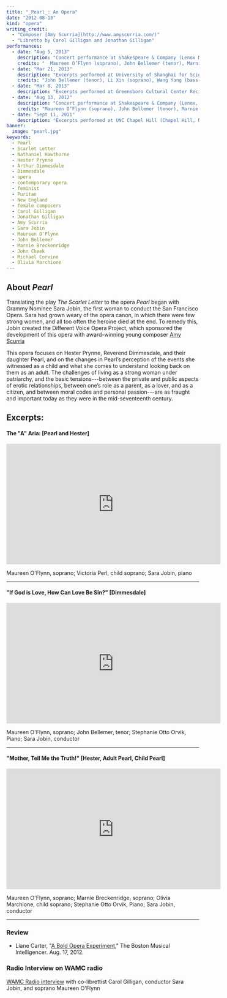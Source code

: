 ```yaml
---
title: "_Pearl_: An Opera"
date: "2012-08-13"
kind: "opera"
writing_credit:
  - "Composer [Amy Scurria](http://www.amyscurria.com/)"
  - "Libretto by Carol Gilligan and Jonathan Gilligan"
performances:
  - date: "Aug 5, 2013"
    description: "Concert performance at Shakespeare & Company (Lenox MA)"
    credits: "  Maureen O’Flynn (soprano), John Bellemer (tenor), Marnie Breckenridge (soprano), John Cheek (bass-baritone), Michael Corvino (bass), Olivia Marchione (child soprano), Stephanie Otto Orvik (piano), Sara Jobin (conductor and producer)"
  - date: "Mar 21, 2013"
    description: "Excerpts performed at University of Shanghai for Science and Technology"
    credits: "John Bellemer (tenor), Li Xin (soprano), Wang Yang (bass-baritone), Lin Shu (soprano), Charmaine (child soprano)"
  - date: "Mar 8, 2013"
    description: "Excerpts performed at Greensboro Cultural Center Recital Hall (Greensboro, NC)"
  - date: "Aug 13, 2012"
    description: "Concert performance at Shakespeare & Company (Lenox, MA)"
    credits: "Maureen O’Flynn (soprano), John Bellemer (tenor), Marnie Breckenridge (soprano), John Cheek (bass-baritone), Olivia Marchione (child soprano), John Demler (baritone), Jack Brown (baritone), Sara Jobin (piano, conductor, producer)"
  - date: "Sept 11, 2011"
    description: "Excerpts performed at UNC Chapel Hill (Chapel Hill, NC)"
banner:
  image: "pearl.jpg"
keywords:
  - Pearl
  - Scarlet Letter
  - Nathaniel Hawthorne
  - Hester Prynne
  - Arthur Dimmesdale
  - Dimmesdale
  - opera
  - contemporary opera
  - feminist
  - Puritan
  - New England
  - female composers
  - Carol Gilligan
  - Jonathan Gilligan
  - Amy Scurria
  - Sara Jobin
  - Maureen O'Flynn
  - John Bellemer
  - Marnie Breckenridge
  - John Cheek
  - Michael Corvino
  - Olivia Marchione
---
```


## About _Pearl_

Translating the play _The Scarlet Letter_ to the opera _Pearl_ began with 
Grammy Nominee Sara Jobin, the first woman to conduct 
the San Francisco Opera. Sara had grown weary of the opera canon, in which 
there were few strong women, and all too often the heroine died at the end.
To remedy this, Jobin created the Different Voice Opera Project, which sponsored
the development of this opera with award-winning young composer
[Amy Scurria](https://www.amyscurria.com/)

This opera focuses on Hester Prynne, Reverend Dimmesdale, and their daughter 
Pearl, and on the changes in 
Pearl’s perception of the events she witnessed as a child and what she comes 
to understand looking back on them as an adult. The challenges of living as a
strong woman under patriarchy, and the basic tensions---between 
the private and public aspects of erotic relationships, between one’s role as a 
parent, as a lover, and as a citizen, and between moral codes and personal 
passion---are as fraught and important today as they were in the 
mid-seventeenth century.

## Excerpts:


#### **The "A" Aria:** [Pearl and Hester]

<iframe width="560" height="315" src="https://www.youtube.com/embed/7P1uA0BBJHA" frameborder="0" allow="encrypted-media" allowfullscreen></iframe>

  Maureen O'Flynn, soprano; Victoria Perl, child soprano; Sara Jobin, piano

---

#### **"If God is Love, How Can Love Be Sin?"** [Dimmesdale]

<iframe width="560" height="315" src="https://www.youtube.com/embed/-1KCzONHk14" frameborder="0" allow="encrypted-media" allowfullscreen></iframe>

Maureen O'Flynn, soprano; John Bellemer, tenor; Stephanie Otto Orvik, Piano; Sara Jobin, conductor

---

#### **"Mother, Tell Me the Truth!"** [Hester, Adult Pearl, Child Pearl]

<iframe width="560" height="315" src="https://www.youtube.com/embed/VfCHhaVh6Jo" frameborder="0" allow="encrypted-media" allowfullscreen></iframe>

Maureen O'Flynn, soprano; Marnie Breckenridge, soprano; Olivia Marchione, child soprano; Stephanie Otto Orvik, Piano; Sara Jobin, conductor

---

<!--

#### **"If God is Love, How Can Love Be Sin?"** [Dimmesdale]

<iframe width="560" height="315" src="https://www.youtube.com/embed/cCD0FO8n0m0" frameborder="0" allow="encrypted-media" allowfullscreen></iframe>

Maureen O'Flynn, soprano; John Bellemer, tenor; Sara Jobin, piano/conductor

---

#### **"How Can Sin Be Love?"** [Wilson]

<iframe width="560" height="315" src="https://www.youtube.com/embed/qZ2fZUhd3KM" frameborder="0" allow="encrypted-media" allowfullscreen></iframe>

John Cheek, bass; Stephanie Otto Orvik, piano, Sara Jobin, conductor

---

#### **"O Reverend Wilson"** [Dimmesdale]

<iframe width="560" height="315" src="https://www.youtube.com/embed/8wDApiWU-os" frameborder="0" allow="encrypted-media" allowfullscreen></iframe>

  John Bellemer, tenor; Stephanie Otto Orvik, piano, Sara Jobin, conductor

---

#### **"I Will Lead You Home"** [Chillingworth]

<iframe width="560" height="315" src="https://www.youtube.com/embed/yT3P5gMYQas" frameborder="0" allow="encrypted-media" allowfullscreen></iframe>

  Michael Corvino, baritone, Stephanie Otto Orvik, piano, Sara Jobin, conductor

---

#### **"I Press My Pen..."** [Hester/Pearl]

<iframe width="560" height="315" src="https://www.youtube.com/embed/ZMjYBYIV5dY" frameborder="0" allow="encrypted-media" allowfullscreen></iframe>

Marnie Breckenridge, soprano (Adult Pearl); Maureen O'Flynn, soprano (Hester), 
Stephanie Otto Orvik, piano; Sara Jobin, conductor 

---
-->

### Review

* Liane Carter, "[A Bold Opera Experiment](http://www.classical-scene.com/2012/08/17/opera-experiment/)," The Boston Musical Intelligencer. Aug. 17, 2012.

### Radio Interview on WAMC radio

[WAMC Radio interview](https://www.wamc.org/arts-culture/2013-07-31/pearl-an-opera-in-development-benefit-performance-shakespeare-and-company)
with co-librettist Carol Gilligan, conductor Sara Jobin, and soprano Maureen O'Flynn
